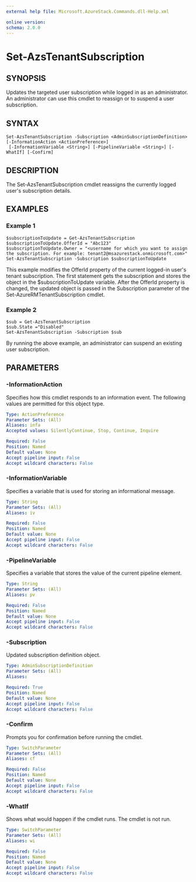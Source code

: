 ```yaml
---
external help file: Microsoft.AzureStack.Commands.dll-Help.xml

online version: 
schema: 2.0.0
---
```


# Set-AzsTenantSubscription

## SYNOPSIS
Updates the targeted user subscription while logged in as an administrator. An administrator can use this cmdlet to reassign or to suspend a user subscription.

## SYNTAX

```
Set-AzsTenantSubscription -Subscription <AdminSubscriptionDefinition> [-InformationAction <ActionPreference>]
 [-InformationVariable <String>] [-PipelineVariable <String>] [-WhatIf] [-Confirm]
```

## DESCRIPTION
The Set-AzsTenantSubscription cmdlet reassigns the currently logged user's subscription details.

## EXAMPLES

### Example 1
```
$subscriptionToUpdate = Get-AzsTenantSubscription
$subscriptionToUpdate.OfferId = "Abc123"
$subscriptionToUpdate.Owner = "<username for which you want to assign the subscription. For example: tenant2@msazurestack.onmicrosoft.com>" 
Set-AzsTenantSubscription -Subscription $subscriptionToUpdate
```

This example modifies the OfferId property of the current logged-in user's tenant subscription. The first statement gets the subscription and stores the object in the $subscriptionToUpdate variable. After the OfferId property is changed, the updated object is passed in the Subscription parameter of the Set-AzureRMTenantSubscription cmdlet.

### Example 2

```
$sub = Get-AzsTenantSubscription 
$sub.State ="Disabled" 
Set-AzsTenantSubscription -Subscription $sub 
```

By running the above example, an administrator can suspend an existing user subscription.

## PARAMETERS

### -InformationAction
Specifies how this cmdlet responds to an information event. The following values are permitted for this object type.

```yaml
Type: ActionPreference
Parameter Sets: (All)
Aliases: infa
Accepted values: SilentlyContinue, Stop, Continue, Inquire

Required: False
Position: Named
Default value: None
Accept pipeline input: False
Accept wildcard characters: False
```

### -InformationVariable
Specifies a variable that is used for storing an informational message.

```yaml
Type: String
Parameter Sets: (All)
Aliases: iv

Required: False
Position: Named
Default value: None
Accept pipeline input: False
Accept wildcard characters: False
```

### -PipelineVariable
Specifies a variable that stores the value of the current pipeline element.

```yaml
Type: String
Parameter Sets: (All)
Aliases: pv

Required: False
Position: Named
Default value: None
Accept pipeline input: False
Accept wildcard characters: False
```

### -Subscription
Updated subscription definition object.

```yaml
Type: AdminSubscriptionDefinition
Parameter Sets: (All)
Aliases: 

Required: True
Position: Named
Default value: None
Accept pipeline input: False
Accept wildcard characters: False
```

### -Confirm
Prompts you for confirmation before running the cmdlet.

```yaml
Type: SwitchParameter
Parameter Sets: (All)
Aliases: cf

Required: False
Position: Named
Default value: None
Accept pipeline input: False
Accept wildcard characters: False
```

### -WhatIf
Shows what would happen if the cmdlet runs.
The cmdlet is not run.

```yaml
Type: SwitchParameter
Parameter Sets: (All)
Aliases: wi

Required: False
Position: Named
Default value: None
Accept pipeline input: False
Accept wildcard characters: False
```


